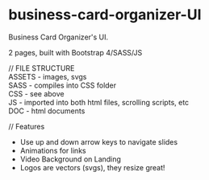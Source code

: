 # business-card-organizer-UI
Business Card Organizer's UI.

2 pages, built with Bootstrap 4/SASS/JS

// FILE STRUCTURE  
ASSETS - images, svgs  
SASS - compiles into CSS folder  
CSS - see above  
JS - imported into both html files, scrolling scripts, etc  
DOC - html documents  

// Features  
* Use up and down arrow keys to navigate slides
* Animations for links
* Video Background on Landing
* Logos are vectors (svgs), they resize great!